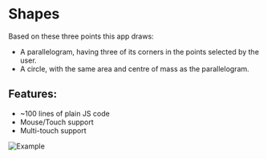 Shapes
=======

Based on these three points this app draws:
- A parallelogram, having three of its corners in the points selected by the user.
- A circle, with the same area and centre of mass as the parallelogram.

Features:
--------

* ~100 lines of plain JS code
* Mouse/Touch support
* Multi-touch support

![Example](http://image.ibb.co/hn7aux/Screen_Shot_2018_04_04_at_1_08_24_PM.png)
